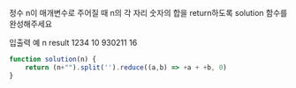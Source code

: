 정수 n이 매개변수로 주어질 때 n의 각 자리 숫자의 합을 return하도록 solution 함수를 완성해주세요

입출력 예
n	result
1234	10
930211	16

```js
function solution(n) {
    return (n+"").split('').reduce((a,b) => +a + +b, 0)
}
```

